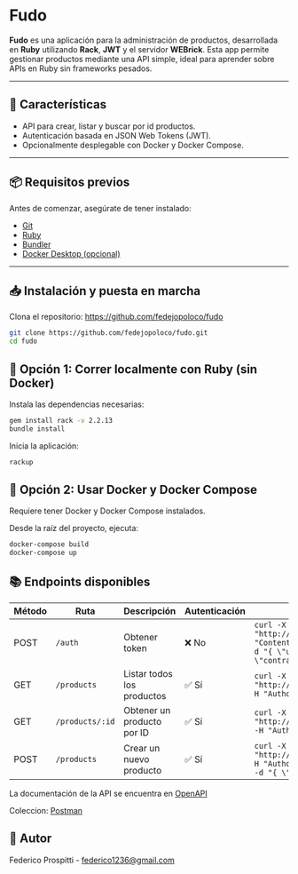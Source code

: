 # Fudo

**Fudo** es una aplicación para la administración de productos, desarrollada en **Ruby** utilizando **Rack**, **JWT** y el servidor **WEBrick**. Esta app permite gestionar productos mediante una API simple, ideal para aprender sobre APIs en Ruby sin frameworks pesados.

---

## 🚀 Características

- API para crear, listar y buscar por id productos.
- Autenticación basada en JSON Web Tokens (JWT).
- Opcionalmente desplegable con Docker y Docker Compose.

---

## 📦 Requisitos previos

Antes de comenzar, asegúrate de tener instalado:

- [Git](https://git-scm.com/downloads)
- [Ruby](https://rubyinstaller.org/)
- [Bundler](https://bundler.io/)  
- [Docker Desktop (opcional)](https://www.docker.com/products/docker-desktop/)

---

## 📥 Instalación y puesta en marcha

Clona el repositorio: https://github.com/fedejopoloco/fudo
```bash
git clone https://github.com/fedejopoloco/fudo.git
cd fudo
```

## 🔧 Opción 1: Correr localmente con Ruby (sin Docker)

Instala las dependencias necesarias:

```bash
gem install rack -v 2.2.13
bundle install
```
Inicia la aplicación:

```bash
rackup
```

## 🐳 Opción 2: Usar Docker y Docker Compose
Requiere tener Docker y Docker Compose instalados.

Desde la raíz del proyecto, ejecuta:

```bash
docker-compose build
docker-compose up
```
## 📚 Endpoints disponibles

| Método | Ruta            | Descripción                      | Autenticación | Curl                                                                                                                                     |
| ------ | --------------- | -------------------------------- | ------------- | ---------------------------------------------------------------------------------------------------------------------------------------- |
| POST   | `/auth`         | Obtener token                    | ❌ No         |`curl -X POST "http://localhost:9292/auth" -H "Content-Type: application/json" -d "{ \"usuario\": \"admin\", \"contraseña\": \"1234\" }"`   |
| GET    | `/products`     | Listar todos los productos       | ✅ Sí         |`curl -X GET "http://localhost:9292/products" -H "Authorization: Bearer {token}" `                                                          |
| GET    | `/products/:id` | Obtener un producto por ID       | ✅ Sí         |`curl -X GET "http://localhost:9292/products/1" -H "Authorization: Bearer {token}"`                                                         |
| POST   | `/products`     | Crear un nuevo producto          | ✅ Sí         |`curl -X POST "http://localhost:9292/products" -H "Authorization: Bearer {token}"  -d "{ \"nombre\": \"Mesa\"}"`                            |

La documentación de la API se encuentra en [OpenAPI](http://localhost:9292/docs/index.html)

Coleccion: [Postman](https://www.postman.com/fprospitti/federico-prospitti/collection/yukn6l3/fudo)

## 👤 Autor
Federico Prospitti - federico1236@gmail.com

